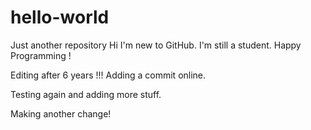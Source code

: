 # hello-world
Just another repository
Hi I'm new to GitHub.
I'm still a student.
Happy Programming !

Editing after 6 years !!!
Adding a commit online.

Testing again and adding more stuff.

Making another change!
